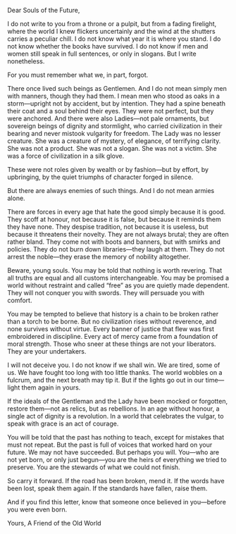 Dear Souls of the Future,

I do not write to you from a throne or a pulpit, but from a fading firelight, where the world I knew flickers uncertainly and the wind at the shutters carries a peculiar chill. I do not know what year it is where you stand. I do not know whether the books have survived. I do not know if men and women still speak in full sentences, or only in slogans. But I write nonetheless.

For you must remember what we, in part, forgot.

There once lived such beings as Gentlemen. And I do not mean simply men with manners, though they had them. I mean men who stood as oaks in a storm—upright not by accident, but by intention. They had a spine beneath their coat and a soul behind their eyes. They were not perfect, but they were anchored. And there were also Ladies—not pale ornaments, but sovereign beings of dignity and stormlight, who carried civilization in their bearing and never mistook vulgarity for freedom. The Lady was no lesser creature. She was a creature of mystery, of elegance, of terrifying clarity. She was not a product. She was not a slogan. She was not a victim. She was a force of civilization in a silk glove.

These were not roles given by wealth or by fashion—but by effort, by upbringing, by the quiet triumphs of character forged in silence.

But there are always enemies of such things. And I do not mean armies alone.

There are forces in every age that hate the good simply because it is good. They scoff at honour, not because it is false, but because it reminds them they have none. They despise tradition, not because it is useless, but because it threatens their novelty. They are not always brutal; they are often rather bland. They come not with boots and banners, but with smirks and policies. They do not burn down libraries—they laugh at them. They do not arrest the noble—they erase the memory of nobility altogether.

Beware, young souls. You may be told that nothing is worth revering. That all truths are equal and all customs interchangeable. You may be promised a world without restraint and called “free” as you are quietly made dependent. They will not conquer you with swords. They will persuade you with comfort.

You may be tempted to believe that history is a chain to be broken rather than a torch to be borne. But no civilization rises without reverence, and none survives without virtue. Every banner of justice that flew was first embroidered in discipline. Every act of mercy came from a foundation of moral strength. Those who sneer at these things are not your liberators. They are your undertakers.

I will not deceive you. I do not know if we shall win. We are tired, some of us. We have fought too long with too little thanks. The world wobbles on a fulcrum, and the next breath may tip it. But if the lights go out in our time—light them again in yours.

If the ideals of the Gentleman and the Lady have been mocked or forgotten, restore them—not as relics, but as rebellions. In an age without honour, a single act of dignity is a revolution. In a world that celebrates the vulgar, to speak with grace is an act of courage.

You will be told that the past has nothing to teach, except for mistakes that must not repeat. But the past is full of voices that worked hard on your future. We may not have succeeded. But perhaps you will. You—who are not yet born, or only just begun—you are the heirs of everything we tried to preserve. You are the stewards of what we could not finish.

So carry it forward. If the road has been broken, mend it. If the words have been lost, speak them again. If the standards have fallen, raise them.

And if you find this letter, know that someone once believed in you—before you were even born.

Yours,
A Friend of the Old World
